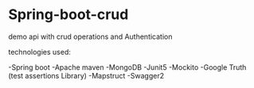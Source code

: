 # Spring-boot-crud
demo api with crud operations and Authentication

technologies used:

-Spring boot
-Apache maven
-MongoDB
-Junit5
-Mockito
-Google Truth (test assertions Library)
-Mapstruct
-Swagger2
